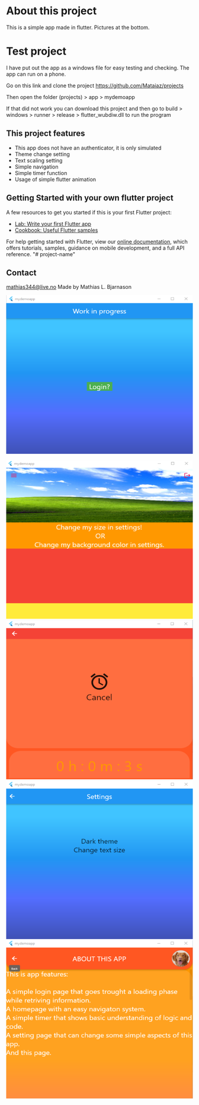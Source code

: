 # About this project #
This is a simple app made in flutter.
Pictures at the bottom.

# Test project #
I have put out the app as a windows file for easy testing and checking. The app can run on a phone.

Go on this link and clone the project
https://github.com/Mataiaz/projects

Then open the folder (projects) > app > mydemoapp


If that did not work you can download this project and then go to build > windows > runner > release > flutter_wubdiw.dll
to run the program

## This project features ##
* This app does not have an authenticator, it is only simulated
* Theme change setting
* Text scaling setting
* Simple navigation
* Simple timer function
* Usage of simple flutter animation

## Getting Started with your own flutter project ##

A few resources to get you started if this is your first Flutter project:

- [Lab: Write your first Flutter app](https://flutter.dev/docs/get-started/codelab)
- [Cookbook: Useful Flutter samples](https://flutter.dev/docs/cookbook)

For help getting started with Flutter, view our
[online documentation](https://flutter.dev/docs), which offers tutorials,
samples, guidance on mobile development, and a full API reference.
"# project-name" 

## Contact ##
mathias344@live.no
Made by Mathias L. Bjarnason

![](https://github.com/Mataiaz/My-Demo-App/blob/main/loginpage.png)

![](https://github.com/Mataiaz/My-Demo-App/blob/main/homepage.png)
![](https://github.com/Mataiaz/My-Demo-App/blob/main/timepage.png)
![](https://github.com/Mataiaz/My-Demo-App/blob/main/settingspage.png)
![](https://github.com/Mataiaz/My-Demo-App/blob/main/infopage.png)

